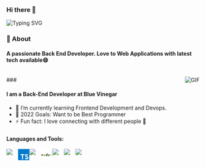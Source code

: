 ### Hi there 👋

![Typing SVG](https://readme-typing-svg.herokuapp.com?font=Architects+Daughter&color=white&size=30&lines=Hey!+It's+Yusoff!+👋;I'm+a+Back+End+Developer)

### 🧐 About

<h4>A passionate Back  End Developer. Love to  Web Applications with latest tech available😄</h4>
<br>
<img align="right" margin-top="20px" height="270px" alt="GIF" src="https://cdn.dribbble.com/users/1059583/screenshots/4171367/coding-freak.gif" />
### <h4>I am a Back-End Developer at Blue Vinegar</h4>

- 🌱 I’m currently learning Frontend Development and Devops.
- 🥅 2022 Goals: Want to be Best Programmer 
- ⚡ Fun fact: I love connecting with different people :raised_hands:

### <h4>Languages and Tools:</h4>
<img 
     align="left" 
     width="30px" 
     src="https://cdn.jsdelivr.net/gh/devicons/devicon/icons/vscode/vscode-original.svg" 
 />
 <img 
      align="left"
      width="30"
      src="https://raw.githubusercontent.com/devicons/devicon/master/icons/typescript/typescript-original.svg"
  />
 <img 
      align="left" 
      width="30px" 
      src="https://cdn.jsdelivr.net/gh/devicons/devicon/icons/javascript/javascript-original.svg" 
   />
<img
      align="left"
      width="30"
      src="https://raw.githubusercontent.com/devicons/devicon/master/icons/nodejs/nodejs-original-wordmark.svg"
/>
<img 
     align="left"
     width="30"
     src="https://www.vectorlogo.zone/util/preview.html?image=/logos/nestjs/nestjs-ar21.svg"
/>
  <img 
       align="left"
       width="30"
       src="https://www.logo.wine/a/logo/Ruby_on_Rails/Ruby_on_Rails-Logo.wine.svg"    
   />
 <img  
      align="left" 
      width="30" 
      src="https://cdn.jsdelivr.net/gh/devicons/devicon/icons/docker/docker-plain.svg" 
  />
